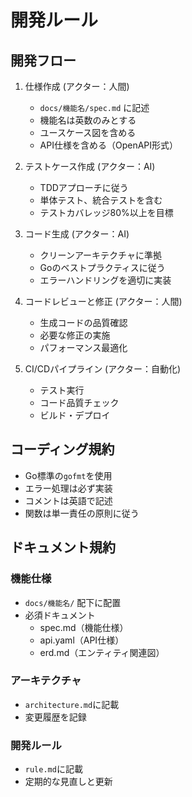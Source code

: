 # 開発ルール

## 開発フロー

1. 仕様作成 (アクター：人間)
   - `docs/機能名/spec.md` に記述
   - 機能名は英数のみとする
   - ユースケース図を含める
   - API仕様を含める（OpenAPI形式）

2. テストケース作成 (アクター：AI)
   - TDDアプローチに従う
   - 単体テスト、統合テストを含む
   - テストカバレッジ80%以上を目標

3. コード生成 (アクター：AI)
   - クリーンアーキテクチャに準拠
   - Goのベストプラクティスに従う
   - エラーハンドリングを適切に実装

4. コードレビューと修正 (アクター：人間)
   - 生成コードの品質確認
   - 必要な修正の実施
   - パフォーマンス最適化

5. CI/CDパイプライン (アクター：自動化)
   - テスト実行
   - コード品質チェック
   - ビルド・デプロイ

## コーディング規約
- Go標準の`gofmt`を使用
- エラー処理は必ず実装
- コメントは英語で記述
- 関数は単一責任の原則に従う

## ドキュメント規約
### 機能仕様
- `docs/機能名/` 配下に配置
- 必須ドキュメント
  - spec.md（機能仕様）
  - api.yaml（API仕様）
  - erd.md（エンティティ関連図）

### アーキテクチャ
- `architecture.md`に記載
- 変更履歴を記録

### 開発ルール
- `rule.md`に記載
- 定期的な見直しと更新

